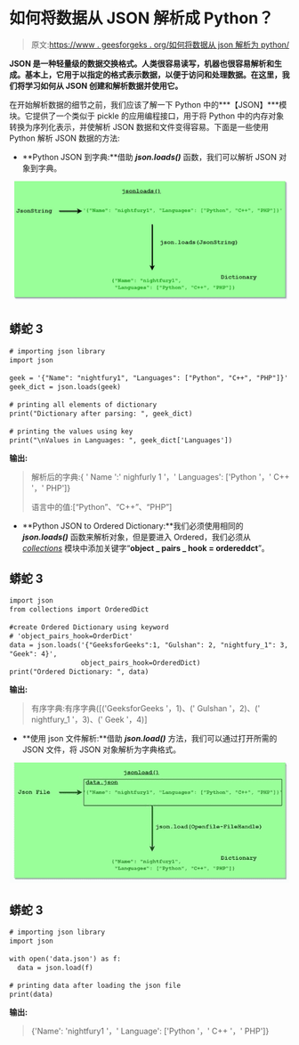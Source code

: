 # 如何将数据从 JSON 解析成 Python？

> 原文:[https://www . geesforgeks . org/如何将数据从 json 解析为 python/](https://www.geeksforgeeks.org/how-to-parse-data-from-json-into-python/)

**JSON 是一种轻量级的数据交换格式。人类很容易读写，机器也很容易解析和生成。基本上，它用于以指定的格式表示数据，以便于访问和处理数据。在这里，我们将学习如何从 JSON 创建和解析数据并使用它。**

在开始解析数据的细节之前，我们应该了解一下 Python 中的***【JSON】***模块。它提供了一个类似于 pickle 的应用编程接口，用于将 Python 中的内存对象转换为序列化表示，并使解析 JSON 数据和文件变得容易。下面是一些使用 Python 解析 JSON 数据的方法:

*   **Python JSON 到字典:**借助 ***json.loads()*** 函数，我们可以解析 JSON 对象到字典。

![](img/d5e2b5e4c57913b96244ab7d16b40698.png)

## 蟒蛇 3

```
# importing json library
import json

geek = '{"Name": "nightfury1", "Languages": ["Python", "C++", "PHP"]}'
geek_dict = json.loads(geek)

# printing all elements of dictionary
print("Dictionary after parsing: ", geek_dict)

# printing the values using key
print("\nValues in Languages: ", geek_dict['Languages'])
```

**输出:**

> 解析后的字典:{ ' Name ':' nighfurly 1 '，' Languages': ['Python '，' C++ '，' PHP']}
> 
> 语言中的值:[“Python”、“C++”、“PHP”]

*   **Python JSON to Ordered Dictionary:**我们必须使用相同的 ***json.loads()*** 函数来解析对象，但是要进入 Ordered，我们必须从 *<u>collections</u>* 模块中添加关键字“**object _ pairs _ hook = ordereddct**”。

## 蟒蛇 3

```
import json
from collections import OrderedDict

#create Ordered Dictionary using keyword
# 'object_pairs_hook=OrderDict'
data = json.loads('{"GeeksforGeeks":1, "Gulshan": 2, "nightfury_1": 3, "Geek": 4}',
                  object_pairs_hook=OrderedDict)
print("Ordered Dictionary: ", data)
```

**输出:**

> 有序字典:有序字典([('GeeksforGeeks '，1)、(' Gulshan '，2)、(' nightfury_1 '，3)、(' Geek '，4)]

*   **使用 json 文件解析:**借助 ***json.load()*** 方法，我们可以通过打开所需的 JSON 文件，将 JSON 对象解析为字典格式。

![](img/6cc7c05165b51890f9f900e223de146a.png)

## 蟒蛇 3

```
# importing json library
import json

with open('data.json') as f:
  data = json.load(f)

# printing data after loading the json file
print(data)
```

**输出:**

> {'Name': 'nightfury1 '，' Language': ['Python '，' C++ '，' PHP']}